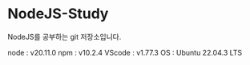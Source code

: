 # NodeJS-Study
NodeJS를 공부하는 git 저장소입니다.

node   : v20.11.0
npm    : v10.2.4
VScode : v1.77.3
OS     : Ubuntu 22.04.3 LTS
